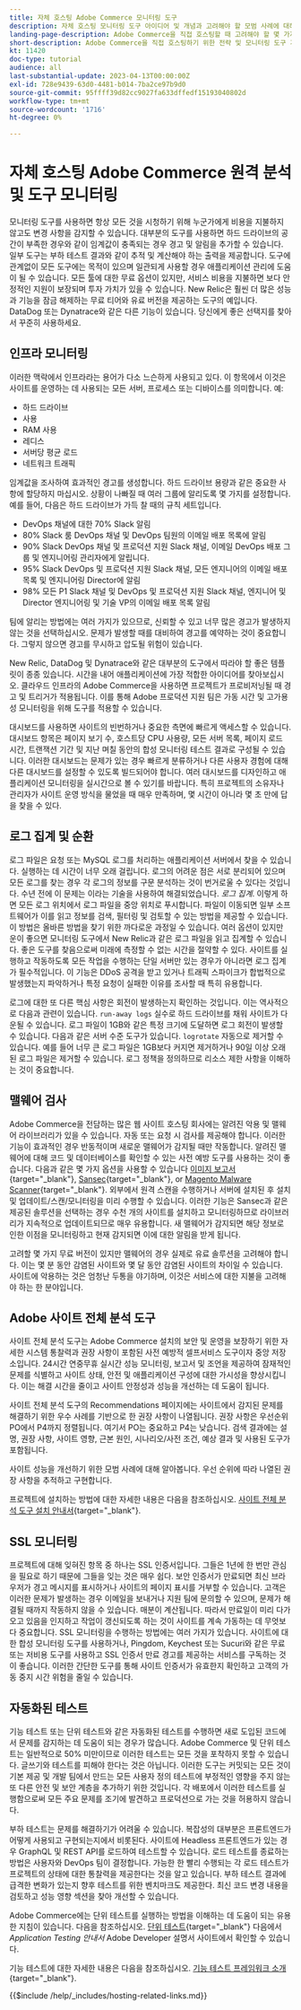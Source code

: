 ```yaml
---
title: 자체 호스팅 Adobe Commerce 모니터링 도구
description: 자체 호스팅 모니터링 도구 아이디어 및 개념과 고려해야 할 모범 사례에 대해 알아봅니다.
landing-page-description: Adobe Commerce을 직접 호스팅할 때 고려해야 할 몇 가지 모니터링 도구 개념과 사항에 대해 알아봅니다.
short-description: Adobe Commerce을 직접 호스팅하기 위한 전략 및 모니터링 도구 개념에 대해 알아봅니다.
kt: 11420
doc-type: tutorial
audience: all
last-substantial-update: 2023-04-13T00:00:00Z
exl-id: 728e9439-63d0-4481-b014-7ba2ce97b9d0
source-git-commit: 95ffff39d82cc9027fa633dffedf15193040802d
workflow-type: tm+mt
source-wordcount: '1716'
ht-degree: 0%

---
```


# 자체 호스팅 Adobe Commerce 원격 분석 및 도구 모니터링

모니터링 도구를 사용하면 항상 모든 것을 시청하기 위해 누군가에게 비용을 지불하지 않고도 변경 사항을 감지할 수 있습니다. 대부분의 도구를 사용하면 하드 드라이브의 공간이 부족한 경우와 같이 임계값이 충족되는 경우 경고 및 알림을 추가할 수 있습니다. 일부 도구는 부하 테스트 결과와 같이 추적 및 계산해야 하는 출력을 제공합니다. 도구에 관계없이 모든 도구에는 목적이 있으며 일관되게 사용할 경우 애플리케이션 관리에 도움이 될 수 있습니다. 모든 툴에 대한 무료 옵션이 있지만, 서비스 비용을 지불하면 보다 안정적인 지원이 보장되며 투자 가치가 있을 수 있습니다. New Relic은 훨씬 더 많은 성능과 기능을 잠금 해제하는 무료 티어와 유료 버전을 제공하는 도구의 예입니다. DataDog 또는 Dynatrace와 같은 다른 기능이 있습니다. 당신에게 좋은 선택지를 찾아서 꾸준히 사용하세요.

## 인프라 모니터링

이러한 맥락에서 인프라라는 용어가 다소 느슨하게 사용되고 있다. 이 항목에서 이것은 사이트를 운영하는 데 사용되는 모든 서버, 프로세스 또는 디바이스를 의미합니다. 예:

* 하드 드라이브
* 사용
* RAM 사용
* 레디스
* 서버당 평균 로드
* 네트워크 트래픽

임계값을 조사하여 효과적인 경고를 생성합니다. 하드 드라이브 용량과 같은 중요한 사항에 할당하지 마십시오. 상황이 나빠질 때 여러 그룹에 알리도록 몇 가지를 설정합니다. 예를 들어, 다음은 하드 드라이브가 가득 찰 때의 규칙 세트입니다.

* DevOps 채널에 대한 70% Slack 알림
* 80% Slack 룸 DevOps 채널 및 DevOps 팀원의 이메일 배포 목록에 알림
* 90% Slack DevOps 채널 및 프로덕션 지원 Slack 채널, 이메일 DevOps 배포 그룹 및 엔지니어링 관리자에게 알립니다.
* 95% Slack DevOps 및 프로덕션 지원 Slack 채널, 모든 엔지니어의 이메일 배포 목록 및 엔지니어링 Director에 알림
* 98% 모든 P1 Slack 채널 및 DevOps 및 프로덕션 지원 Slack 채널, 엔지니어 및 Director 엔지니어링 및 기술 VP의 이메일 배포 목록 알림

팀에 알리는 방법에는 여러 가지가 있으므로, 신뢰할 수 있고 너무 많은 경고가 발생하지 않는 것을 선택하십시오. 문제가 발생할 때를 대비하여 경고를 예약하는 것이 중요합니다. 그렇지 않으면 경고를 무시하고 압도될 위험이 있습니다.

New Relic, DataDog 및 Dynatrace와 같은 대부분의 도구에서 따라야 할 좋은 템플릿이 종종 있습니다. 시간을 내어 애플리케이션에 가장 적합한 아이디어를 찾아보십시오. 클라우드 인프라의 Adobe Commerce을 사용하면 프로젝트가 프로비저닝될 때 경고 및 트리거가 적용됩니다. 이를 통해 Adobe 프로덕션 지원 팀은 가동 시간 및 고가용성 모니터링을 위해 도구를 적용할 수 있습니다.

대시보드를 사용하면 사이트의 빈번하거나 중요한 측면에 빠르게 액세스할 수 있습니다. 대시보드 항목은 페이지 보기 수, 호스트당 CPU 사용량, 모든 서버 목록, 페이지 로드 시간, 트랜잭션 기간 및 지난 며칠 동안의 합성 모니터링 테스트 결과로 구성될 수 있습니다. 이러한 대시보드는 문제가 있는 경우 빠르게 분류하거나 다른 사용자 경험에 대해 다른 대시보드를 설정할 수 있도록 빌드되어야 합니다. 여러 대시보드를 디자인하고 애플리케이션 모니터링을 실시간으로 볼 수 있기를 바랍니다. 특히 프로젝트의 소유자나 관리자가 사이트 운영 방식을 물었을 때 매우 만족하며, 몇 시간이 아니라 몇 초 만에 답을 찾을 수 있다.

## 로그 집계 및 순환

로그 파일은 요청 또는 MySQL 로그를 처리하는 애플리케이션 서버에서 찾을 수 있습니다. 실행하는 데 시간이 너무 오래 걸립니다. 로그의 어려운 점은 서로 분리되어 있으며 모든 로그를 찾는 경우 각 로그의 정보를 구문 분석하는 것이 번거로울 수 있다는 것입니다. 수년 전에 이 문제는 이라는 기술을 사용하여 해결되었습니다. _로그 집계_. 이렇게 하면 모든 로그 위치에서 로그 파일을 중앙 위치로 푸시합니다. 파일이 이동되면 일부 소프트웨어가 이를 읽고 정보를 검색, 필터링 및 검토할 수 있는 방법을 제공할 수 있습니다. 이 방법은 올바른 방법을 찾기 위한 까다로운 과정일 수 있습니다. 여러 옵션이 있지만 운이 좋으면 모니터링 도구에서 New Relic과 같은 로그 파일을 읽고 집계할 수 있습니다. 좋은 도구를 찾음으로써 미래에 측정할 수 없는 시간을 절약할 수 있다. 사이트를 실행하고 작동하도록 모든 작업을 수행하는 단일 서버만 있는 경우가 아니라면 로그 집계가 필수적입니다. 이 기능은 DDoS 공격을 받고 있거나 트래픽 스파이크가 합법적으로 발생했는지 파악하거나 특정 요청이 실패한 이유를 조사할 때 특히 유용합니다.

로그에 대한 또 다른 핵심 사항은 회전이 발생하는지 확인하는 것입니다. 이는 역사적으로 다음과 관련이 있습니다. `run-away logs` 실수로 하드 드라이브를 채워 사이트가 다운될 수 있습니다. 로그 파일이 1GB와 같은 특정 크기에 도달하면 로그 회전이 발생할 수 있습니다. 다음과 같은 서버 수준 도구가 있습니다. `logrotate` 자동으로 제거할 수 있습니다. 예를 들어 너무 큰 로그 파일은 1GB보다 커지면 제거하거나 90일 이상 오래된 로그 파일은 제거할 수 있습니다. 로그 정책을 정의하므로 리소스 제한 사항을 이해하는 것이 중요합니다.

## 맬웨어 검사

Adobe Commerce을 전담하는 많은 웹 사이트 호스팅 회사에는 알려진 악용 및 맬웨어 라이브러리가 있을 수 있습니다. 자동 또는 요청 시 검사를 제공해야 합니다. 이러한 기능이 효과적인 경우 반동적이며 새로운 맬웨어가 감지될 때만 작동합니다. 알려진 맬웨어에 대해 코드 및 데이터베이스를 확인할 수 있는 사전 예방 도구를 사용하는 것이 좋습니다. 다음과 같은 몇 가지 옵션을 사용할 수 있습니다 [이미지 보고서](https://www.magereport.com){target="_blank"}, [Sansec](https://sansec.io){target="_blank"}, or [Magento Malware Scanner](https://github.com/gwillem/magento-malware-scanner){target="_blank"}. 외부에서 원격 스캔을 수행하거나 서버에 설치된 후 설치 및 업데이트/스캔/모니터링을 미리 수행할 수 있습니다. 이러한 기능은 Sansec과 같은 제공된 솔루션을 선택하는 경우 수천 개의 사이트를 설치하고 모니터링하므로 라이브러리가 지속적으로 업데이트되므로 매우 유용합니다. 새 맬웨어가 감지되면 해당 정보로 인한 이점을 모니터링하고 현재 감지되면 이에 대한 알림을 받게 됩니다.

고려할 몇 가지 무료 버전이 있지만 맬웨어의 경우 실제로 유료 솔루션을 고려해야 합니다. 이는 몇 분 동안 감염된 사이트와 몇 달 동안 감염된 사이트의 차이일 수 있습니다. 사이트에 악용하는 것은 엄청난 두통을 야기하며, 이것은 서비스에 대한 지불을 고려해야 하는 한 분야입니다.

## Adobe 사이트 전체 분석 도구

사이트 전체 분석 도구는 Adobe Commerce 설치의 보안 및 운영을 보장하기 위한 자세한 시스템 통찰력과 권장 사항이 포함된 사전 예방적 셀프서비스 도구이자 중앙 저장소입니다. 24시간 연중무휴 실시간 성능 모니터링, 보고서 및 조언을 제공하여 잠재적인 문제를 식별하고 사이트 상태, 안전 및 애플리케이션 구성에 대한 가시성을 향상시킵니다. 이는 해결 시간을 줄이고 사이트 안정성과 성능을 개선하는 데 도움이 됩니다.

사이트 전체 분석 도구의 Recommendations 페이지에는 사이트에서 감지된 문제를 해결하기 위한 우수 사례를 기반으로 한 권장 사항이 나열됩니다. 권장 사항은 우선순위 PO에서 P4까지 정렬됩니다. 여기서 PO는 중요하고 P4는 낮습니다. 검색 결과에는 설명, 권장 사항, 사이트 영향, 근본 원인, 시나리오/사전 조건, 예상 결과 및 사용된 도구가 포함됩니다.

사이트 성능을 개선하기 위한 모범 사례에 대해 알아봅니다. 우선 순위에 따라 나열된 권장 사항을 추적하고 구현합니다.

프로젝트에 설치하는 방법에 대한 자세한 내용은 다음을 참조하십시오. [사이트 전체 분석 도구 설치 안내서](https://experienceleague.adobe.com/docs/commerce-operations/tools/site-wide-analysis-tool/installation.html){target="_blank"}.

## SSL 모니터링

프로젝트에 대해 잊혀진 항목 중 하나는 SSL 인증서입니다. 그들은 1년에 한 번만 관심을 필요로 하기 때문에 그들을 잊는 것은 매우 쉽다. 보안 인증서가 만료되면 최신 브라우저가 경고 메시지를 표시하거나 사이트의 페이지 표시를 거부할 수 있습니다. 고객은 이러한 문제가 발생하는 경우 이메일을 보내거나 지원 팀에 문의할 수 있으며, 문제가 해결될 때까지 작동하지 않을 수 있습니다. 매분이 계산됩니다. 따라서 만료일이 미리 다가오고 있음을 인지하고 작업이 갱신되도록 하는 것이 사이트를 계속 가동하는 데 무엇보다 중요합니다. SSL 모니터링을 수행하는 방법에는 여러 가지가 있습니다. 사이트에 대한 합성 모니터링 도구를 사용하거나, Pingdom, Keychest 또는 Sucuri와 같은 무료 또는 저비용 도구를 사용하고 SSL 인증서 만료 경고를 제공하는 서비스를 구독하는 것이 좋습니다. 이러한 간단한 도구를 통해 사이트 인증서가 유효한지 확인하고 고객의 가동 중지 시간 위험을 줄일 수 있습니다.

## 자동화된 테스트

기능 테스트 또는 단위 테스트와 같은 자동화된 테스트를 수행하면 새로 도입된 코드에서 문제를 감지하는 데 도움이 되는 경우가 많습니다. Adobe Commerce 및 단위 테스트는 일반적으로 50% 미만이므로 이러한 테스트는 모든 것을 포착하지 못할 수 있습니다. 글쓰기와 테스트를 피해야 한다는 것은 아닙니다. 이러한 도구는 커밋되는 모든 것이 기본 제공 및 개발 팀에서 만드는 모든 사용자 정의 테스트에 부정적인 영향을 주지 않는 또 다른 안전 및 보안 계층을 추가하기 위한 것입니다. 각 배포에서 이러한 테스트를 실행함으로써 모든 주요 문제를 조기에 발견하고 프로덕션으로 가는 것을 허용하지 않습니다.

부하 테스트는 문제를 해결하기가 어려울 수 있습니다. 복잡성의 대부분은 프론트엔드가 어떻게 사용되고 구현되는지에서 비롯된다. 사이트에 Headless 프론트엔드가 있는 경우 GraphQL 및 REST API를 로드하여 테스트할 수 있습니다. 로드 테스트를 종료하는 방법은 사용자와 DevOps 팀이 결정합니다. 가능한 한 빨리 수행되는 각 로드 테스트가 프로젝트의 상태에 대한 통찰력을 제공한다는 것을 알고 있습니다. 부하 테스트 결과에 급격한 변화가 있는지 향후 테스트를 위한 벤치마크도 제공한다. 최신 코드 변경 내용을 검토하고 성능 영향 섹션을 찾아 개선할 수 있습니다.

Adobe Commerce에는 단위 테스트를 실행하는 방법을 이해하는 데 도움이 되는 유용한 지침이 있습니다. 다음을 참조하십시오. [단위 테스트](https://developer.adobe.com/commerce/testing/guide/unit/){target="_blank"} 다음에서 _Application Testing 안내서_ Adobe Developer 설명서 사이트에서 확인할 수 있습니다.

기능 테스트에 대한 자세한 내용은 다음을 참조하십시오. [기능 테스트 프레임워크 소개](https://developer.adobe.com/commerce/testing/functional-testing-framework/){target="_blank"}.


{{$include /help/_includes/hosting-related-links.md}}
